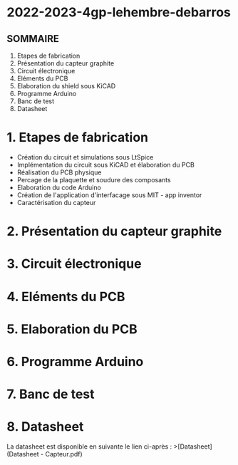 # 2022-2023-4gp-lehembre-debarros

## SOMMAIRE 

1. Etapes de fabrication
2. Présentation du capteur graphite 
3. Circuit électronique
4. Eléments du PCB 
5. Elaboration du shield sous KiCAD
6. Programme Arduino
7. Banc de test
8. Datasheet 

# 1. Etapes de fabrication

- Création du circuit et simulations sous LtSpice
- Implémentation du circuit sous KiCAD et élaboration du PCB 
- Réalisation du PCB physique 
- Percage de la plaquette et soudure des composants 
- Elaboration du code Arduino
- Création de l'application d'interfacage sous MIT - app inventor
- Caractérisation du capteur

# 2. Présentation du capteur graphite 


# 3. Circuit électronique 


# 4. Eléments du PCB 


# 5. Elaboration du PCB


# 6. Programme Arduino


# 7. Banc de test


# 8. Datasheet

La datasheet est disponible en suivante le lien ci-après : >[Datasheet] (Datasheet - Capteur.pdf)




